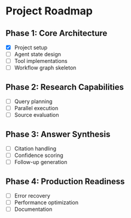 # Project Roadmap

## Phase 1: Core Architecture
- [x] Project setup
- [ ] Agent state design
- [ ] Tool implementations
- [ ] Workflow graph skeleton

## Phase 2: Research Capabilities
- [ ] Query planning
- [ ] Parallel execution
- [ ] Source evaluation

## Phase 3: Answer Synthesis
- [ ] Citation handling
- [ ] Confidence scoring
- [ ] Follow-up generation

## Phase 4: Production Readiness
- [ ] Error recovery
- [ ] Performance optimization
- [ ] Documentation